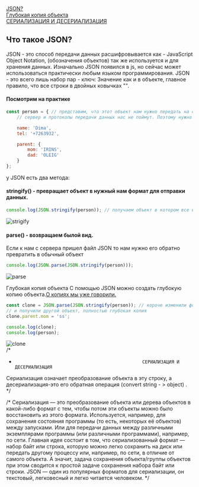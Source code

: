 [JSON?]()<br>
[Глубокая копия объекта]()<br>
[СЕРИАЛИЗАЦИЯ И ДЕСЕРИАЛИЗАЦИЯ]()<br>

## <a name="json"> Что такое JSON? </a>
JSON - это способ передачи данных расшифровывается как - JavaScript Object Notation, (обозначения объектов)
так же используется и для хранения данных.
Изначально JSON появился в  js, но сейчас может использоваться практически любым языком программирования.
JSON - это всего лишь набор пар - ключ: Значение как и в объекте, главное правило, что все строки в двойных ковычках "".

#### Посмотрим на практике
```javaScript
const person = { // представим, что этот объект нам нужно передать на сервер, на бекенд. На прямую объект мы не можем отправить
    // сервер и протоколы передачи данных нас не поймут. Поэтому нужно превратить в один из вариантов который можно транспортировать.

    name: 'Dima',
    tel: '+7263932',

    parent: {
        mom: 'IRINS',
        dad: 'OLEIG'
    }
};
```
у JSON есть два метода:
#### stringify() - превращает объект в нужный нам формат для отправки данных.
```javaScript
console.log(JSON.stringify(person)); // получаем объект в котором все в "" кавычках
```
![strigify](https://github.com/Aquariids/MyJS/blob/main/app/img/stringify.png)<br>
#### parse() - возвращаем былой вид.
Если к нам с сервера пришел файл JSON то нам нужно его обратно превратить в обычный объект
```javaScript
console.log(JSON.parse(JSON.stringify(person))); 
```
![parse](https://github.com/Aquariids/MyJS/blob/main/app/img/parse.png)<br>

<a name="object"> Глубокая копия объекта </a>
С помощью JSON можно создать глубокую копию объекта.[О копиях мы уже говорили.](https://github.com/Aquariids/MyJS/blob/main/app/Programming/Basic%20js/Copying%20objects%20and%20links.md#-%D1%81%D0%BE%D0%B7%D0%B4%D0%B0%D0%B4%D0%B8%D0%BC-%D0%BF%D0%BE%D0%B2%D0%B5%D1%80%D1%85%D0%BD%D0%BE%D1%81%D1%82%D0%BD%D1%83%D1%8E-%D0%BA%D0%BE%D0%BF%D0%B8%D1%8E-%D0%BE%D0%B1%D1%8A%D0%B5%D0%BA%D1%82%D0%B0-)
```javaScript
const clone = JSON.parse(JSON.stringify(person)); // короче изменили формат объекта, а потом распарсили в переменную clone
// и получили другой объект, полностью глубокая копия
clone.parent.mom = 'ss';

console.log(clone);
console.log(person);
```
![clone](https://github.com/Aquariids/MyJS/blob/main/app/img/clone.png)<br>
/*
*                                                     СЕРИАЛИЗАЦИЯ И ДЕСЕРИАЛИЗАЦИЯ
Сериализация означает преобразование объекта в эту строку,
а десериализация-это его обратная операция (convert string - > object) .
*/

/*
Сериализация — это преобразование объекта или дерева объектов в какой-либо формат с тем, чтобы потом эти объекты можно было восстановить из этого формата.
Используется, например, для сохранения состояния программы (то есть, некоторых её объектов) между запусками. Или для передачи данных между различными экземплярами
программы (или различными программами), например, по сети.
Главная идея состоит в том, что сериализованный формат — набор байт или строка, которую можно легко сохранить на диск или передать другому процессу или, например, по сети,
в отличие от самого объекта. А значит, задача сохранения объекта/группы объектов при этом сводится к простой задаче сохранения набора байт или строки.
JSON — один из популярных форматов для сериализации, он текстовый, легковесный и легко читается человеком.
*/
